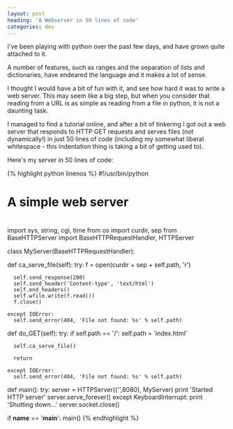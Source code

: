 ```yaml
---
layout: post
heading: 'A Webserver in 50 lines of code'
categories: dev
---
```


I've been playing with python over the past few days, and have grown quite attached to it.

A number of features, such as ranges and the separation of lists and dictionaries, have endeared the language and it makes a lot of sense.

I thought I would have a bit of fun with it, and see how hard it was to write a web server. This may seem like a big step, but when you consider that reading from a URL is as simple as reading from a file in python, it is not a daunting task.

I managed to find a tutorial online, and after a bit of tinkering I got out a web server that responds to HTTP GET requests and serves files (not dynamically!) in just 50 lines of code (including my somewhat liberal whitespace - this indentation thing is taking a bit of getting used to).

Here's my server in 50 lines of code:

{% highlight python linenos %}
#!/usr/bin/python

#
# A simple web server
#

import sys, string, cgi, time
from os import curdir, sep
from BaseHTTPServer import BaseHTTPRequestHandler, HTTPServer

class MyServer(BaseHTTPRequestHandler):

  def ca_serve_file(self):
    try:
      f = open(curdir + sep + self.path, 'r')

      self.send_response(200)
      self.send_header('Content-type', 'text/html')
      self.end_headers()
      self.wfile.write(f.read())
      f.close()

    except IOError:
      self.send_error(404, 'File not found: %s' % self.path)

  def do_GET(self):
    try:
      if self.path == '/':
        self.path = 'index.html'

      self.ca_serve_file()

      return

    except IOError:
      self.send_error(404, 'File not found: %s' % self.path)

def main():
  try:
    server = HTTPServer(('',8080), MyServer)
    print 'Started HTTP server'
    server.serve_forever()
  except KeyboardInterrupt:
    print 'Shutting down...'
    server.socket.close()

if __name__ == '__main__':
  main()
{% endhighlight %}
